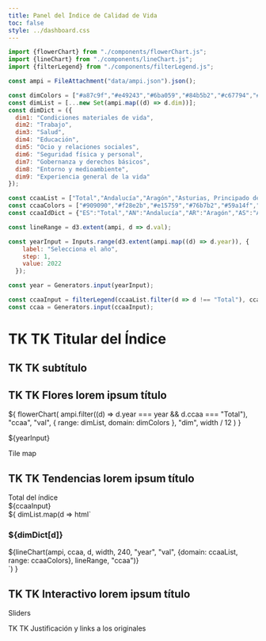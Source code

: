 ```yaml
---
title: Panel del Índice de Calidad de Vida
toc: false
style: ../dashboard.css
---
```


```js
import {flowerChart} from "./components/flowerChart.js";
import {lineChart} from "./components/lineChart.js";
import {filterLegend} from "./components/filterLegend.js";
```

```js
const ampi = FileAttachment("data/ampi.json").json();
```

```js
const dimColors = ["#a87c9f","#e49243","#6ba059","#84b5b2","#c67794","#5877a3","#eccf73","#9bcf85","#f1c2d2"];
const dimList = [...new Set(ampi.map((d) => d.dim))];
const dimDict = ({
  dim1: "Condiciones materiales de vida",
  dim2: "Trabajo",
  dim3: "Salud",
  dim4: "Educación",
  dim5: "Ocio y relaciones sociales",
  dim6: "Seguridad física y personal",
  dim7: "Gobernanza y derechos básicos",
  dim8: "Entorno y medioambiente",
  dim9: "Experiencia general de la vida"
});

const ccaaList = ["Total","Andalucía","Aragón","Asturias, Principado de","Balears, Illes","Canarias","Cantabria","Castilla y León","Castilla - La Mancha","Cataluña","Comunitat Valenciana","Extremadura","Galicia","Madrid, Comunidad de","Murcia, Región de","Navarra, Comunidad Foral de","País Vasco","Rioja, La","Ceuta","Melilla"];
const ccaaColors = ["#909090","#f28e2b","#e15759","#76b7b2","#59a14f","#edc949","#af7aa1","#ff9da7","#9c755f","#bab0ab","#1f77b4","#ff7f0e","#2ca02c","#d62728","#9467bd","#8c564b","#e377c2","#7f7f7f","#bcbd22","#17becf"];
const ccaaIdDict = {"ES":"Total","AN":"Andalucía","AR":"Aragón","AS":"Asturias, Principado de","IB":"Balears, Illes","CN":"Canarias","CB":"Cantabria","CL":"Castilla y León","CM":"Castilla - La Mancha","CT":"Cataluña","VC":"Comunitat Valenciana","EX":"Extremadura","GA":"Galicia","MD":"Madrid, Comunidad de","MC":"Murcia, Región de","NC":"Navarra, Comunidad Foral de","PV":"País Vasco","RI":"Rioja, La","CE":"Ceuta","ML":"Melilla"};

const lineRange = d3.extent(ampi, d => d.val);

const yearInput = Inputs.range(d3.extent(ampi.map((d) => d.year)), {
    label: "Selecciona el año",
    step: 1,
    value: 2022
  });

const year = Generators.input(yearInput);

const ccaaInput = filterLegend(ccaaList.filter(d => d !== "Total"), ccaaColors.filter(d =>  d !== "#909090"))
const ccaa = Generators.input(ccaaInput);

```

# TK TK Titular del Índice
## TK TK subtítulo

<div class="grid grid-cols-4">
  <h2 class="grid-colspan-3">TK TK Flores lorem ipsum título</h2>
  <div class="card grid-colspan-1">
  
  ${
    flowerChart(
      ampi.filter((d) => d.year === year && d.ccaa === "Total"),
      "ccaa",
      "val",
      { range: dimList, domain: dimColors },
      "dim",
      width / 12
    )
  }
  
  </div>
  <div class="sticky grid-colspan-1">
  
  ${yearInput}
  
  </div>
  <div class="card grid-colspan-3">Tile map</div>
</div>

<div class="grid grid-cols-4">
  <h2 class="grid-colspan-3">TK TK Tendencias lorem ipsum título</h2>
  <div class="card grid-colspan-1">Total del índice</div>
  <div class="sticky grid-colspan-1 grid-rowspan-3">
    ${ccaaInput}
  </div>
  ${
    dimList.map(d => html`
    <div class="card">
      <h3>${dimDict[d]}</h3>
      ${lineChart(ampi, ccaa, d, width, 240, "year", "val", {domain: ccaaList, range: ccaaColors}, lineRange, "ccaa")}
    </div>
    `)
  }
</div>

<div class="grid grid-cols-4">
  <h2 class="grid-colspan-4">TK TK Interactivo lorem ipsum título</h2>
  <div class="sticky grid-colspan-1">Sliders</div>
  <div class="card grid-colspan-3"></div>
</div>

<p class="notes">TK TK Justificación y links a los originales</p>
